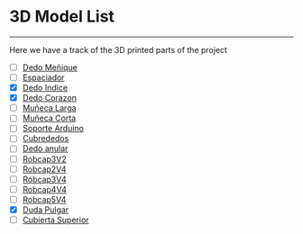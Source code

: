 # 3D Model List

---

Here we have a track of the 3D printed parts of the project

- [ ] [Dedo Meñique](3D_model/Auriculaire3.stl)
- [ ] [Espaciador](3D_model/Bolt_entretorise7.stl)
- [x] [Dedo Indice](3D_model/Index3.stl)
- [x] [Dedo Corazon](3D_model/Majeure3.stl)
- [ ] [Muñeca Larga](3D_model/WristlargeV4.stl)
- [ ] [Muñeca Corta](3D_model/WristsmallV4.stl)
- [ ] [Soporte Arduino](3D_model/arduinosupport.stl)
- [ ] [Cubrededos](3D_model/coverfinger1.stl)
- [ ] [Dedo anular](3D_model/ringfinger3.stl)
- [ ] [Robcap3V2](3D_model/robcap3V2.stl)
- [ ] [Robcap2V4](3D_model/robcap2V4.stl)
- [ ] [Robcap3V4](3D_model/robcap3V4.stl)
- [ ] [Robcap4V4](3D_model/robcap4V4.stl)
- [ ] [Robcap5V4](3D_model/robcap5V4.stl)
- [x] [Duda Pulgar](3D_model/thumb5.stl)
- [ ] [Cubierta Superior](3D_model/topsurface6.stl)